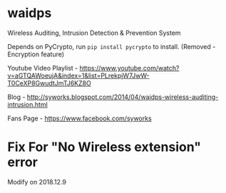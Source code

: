 waidps
======

 Wireless Auditing, Intrusion Detection &amp; Prevention System


 Depends on PyCrypto, run `pip install pycrypto` to install. (Removed - Encryption feature)
 
 
Youtube Video Playlist  - https://www.youtube.com/watch?v=aGTQAWoeujA&index=1&list=PLrekpjW7JwW-T0CeXP8GwudtJmTJ6KZ8O

Blog - http://syworks.blogspot.com/2014/04/waidps-wireless-auditing-intrusion.html

Fans Page - https://www.facebook.com/syworks

Fix For "No Wireless extension" error
======
Modify on 2018.12.9
